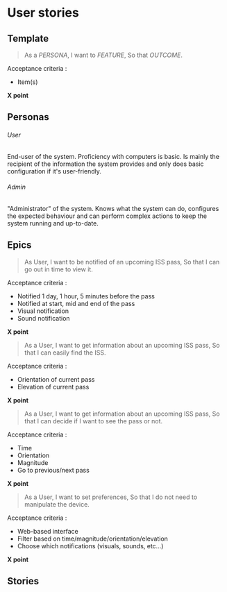 # User stories

## Template

> As a _PERSONA_,
> I want to _FEATURE_,
> So that _OUTCOME_.

Acceptance criteria :
- Item(s)

**X point**

## Personas

###### User

End-user of the system. Proficiency with computers is basic. Is mainly the recipient of the information the system provides and only does basic configuration if it's user-friendly.

###### Admin

"Administrator" of the system. Knows what the system can do, configures the expected behaviour and can perform complex actions to keep the system running and up-to-date.

## Epics

> As User,
> I want to be notified of an upcoming ISS pass,
> So that I can go out in time to view it.

Acceptance criteria :
- Notified 1 day, 1 hour, 5 minutes before the pass
- Notified at start, mid and end of the pass
- Visual notification
- Sound notification

**X point**

> As a User,
> I want to get information about an upcoming ISS pass,
> So that I can easily find the ISS.

Acceptance criteria :
- Orientation of current pass
- Elevation of current pass

**X point**

> As a User,
> I want to get information about an upcoming ISS pass,
> So that I can decide if I want to see the pass or not.

Acceptance criteria :
- Time
- Orientation
- Magnitude
- Go to previous/next pass

**X point**

> As a User,
> I want to set preferences,
> So that I do not need to manipulate the device.

Acceptance criteria :
- Web-based interface
- Filter based on time/magnitude/orientation/elevation
- Choose which notifications (visuals, sounds, etc...)

**X point**

## Stories
